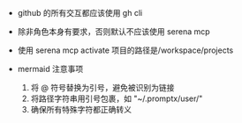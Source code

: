 - github 的所有交互都应该使用 gh cli
- 除非角色本身有要求，否则默认不应该使用 serena mcp
- 使用 serena mcp activate 项目的路径是/workspace/projects


- mermaid 注意事项
  1. 将 @ 符号替换为引号，避免被识别为链接
  2. 将路径字符串用引号包裹，如 "~/.promptx/user/"
  3. 确保所有特殊字符都正确转义